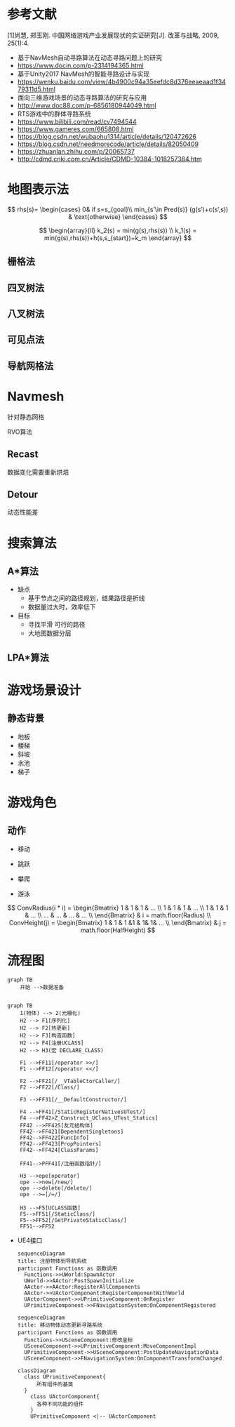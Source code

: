 # 参考文献


[1]尚慧, 郑玉刚. 中国网络游戏产业发展现状的实证研究[J]. 改革与战略, 2009, 25(1):4.
- 基于NavMesh自动寻路算法在动态寻路问题上的研究
- https://www.docin.com/p-2314194365.html
- 基于Unity2017 NavMesh的智能寻路设计与实现
- https://wenku.baidu.com/view/4b4900c94a35eefdc8d376eeaeaad1f3479311d5.html
- 面向三维游戏场景的动态寻路算法的研究与应用
- http://www.doc88.com/p-6856180944049.html
- RTS游戏中的群体寻路系统
- https://www.bilibili.com/read/cv7494544
- https://www.gameres.com/665808.html
- https://blog.csdn.net/wubaohu1314/article/details/120472626
- https://blog.csdn.net/needmorecode/article/details/82050409
- https://zhuanlan.zhihu.com/p/20065737
- http://cdmd.cnki.com.cn/Article/CDMD-10384-1018257384.htm
# 地图表示法
$$
rhs(s)=
\begin{cases}
0& if  s=s_{goal}\\
min_{s’\in Pred(s)} (g(s’)+c(s’,s)) & \text{otherwise}
\end{cases}
$$

$$
\begin{array}{ll}
k_2(s) = min(g(s),rhs(s))         \\
k_1(s) = min(g(s),rhs(s))+h(s,s_{start})+k_m
\end{array}
$$



## 栅格法

## 四叉树法

## 八叉树法

## 可见点法

## 导航网格法

# Navmesh 

针对静态网格

RVO算法

## Recast

数据变化需要重新烘焙

## Detour

动态性能差

# 搜索算法

## A*算法

- 缺点
  - 基于节点之间的路径规划，结果路径是折线
  - 数据量过大时，效率低下
- 目标
  - 寻找平滑 可行的路径
  - 大地图数据分层

## LPA*算法



# 游戏场景设计

## 静态背景

- 地板
- 楼梯
- 斜坡
- 水池
- 梯子

# 游戏角色

## 动作

- 移动

- 跳跃

- 攀爬

- 游泳

  


$$
ConvRadius(i * i) =  \begin{Bmatrix}
   1 & 1 & 1 & ... \\
   1 & 1 & 1 & ... \\
   1 & 1 & 1 & ... \\
   ... & ... & ... & ... \\
  \end{Bmatrix} & i = math.floor(Radius)
  \\
ConvHeight(j) = \begin{Bmatrix}
   1 & 1 & 1 &1 & 1& 1& ... \\
  \end{Bmatrix} & j = math.floor(HalfHeight)
$$

# 流程图





```mermaid
graph TB
	开始 -->数据准备
	
```





```mermaid
graph TB
	1(物体) --> 2(光栅化)
	H2 --> F1[序列化]
	H2 --> F2[热更新]
	H2 --> F3[构造函数]
	H2 --> F4[注册UCLASS]
	H2 --> H3(宏 DECLARE_CLASS)
	
	F1 -->FF11[/operator >>/]
	F1 -->FF12[/operator <</]
	
	F2 -->FF21[/__VTableCtorCaller/]
	F2 -->FF22[/Class/]
	
	F3 -->FF31[/__DefaultConstructor/]
	
	F4 -->FF41[/StaticRegisterNativesUTest/]
	F4 -->FF42>Z_Construct_UClass_UTest_Statics]
	FF42 -->FF42S[友元结构体]
	FF42-->FF421[DependentSingletons]
	FF42-->FF422[FuncInfo]
	FF42-->FF423[PropPointers]
	FF42-->FF424[ClassParams]
	
	FF41-->PFF41[/注册函数指针/]
	
	H3 -->ope[operator]
	ope -->new[/new/]
	ope -->delete[/delete/]
	ope -->=[/=/]
	
	H3 -->F5[UCLASS函数]
	F5-->FF51[/StaticClass/]
	F5-->FF52[/GetPrivateStaticClass/]
	FF51-->FF52
```

- UE4接口

  ```mermaid
  sequenceDiagram
  title: 注册物体到导航系统
  participant Functions as 函数调用
  	Functions->>UWorld:SpawnActor
  	UWorld->>AActor:PostSpawnInitialize
  	AActor->>AActor:RegisterAllComponents
  	AActor->>UActorComponent:RegisterComponentWithWorld
  	UActorComponent->>UPrimitiveComponent:OnRegister
  	UPrimitiveComponent->>FNavigationSystem:OnComponentRegistered
  ```

  

  ```mermaid
  sequenceDiagram
  title: 移动物体动态更新寻路系统
  participant Functions as 函数调用
  	Functions->>USceneComponent:修改坐标
  	USceneComponent->>UPrimitiveComponent:MoveComponentImpl
  	UPrimitiveComponent->>USceneComponent:PostUpdateNavigationData
  	USceneComponent->>FNavigationSystem:OnComponentTransformChanged
  ```

  ```mermaid
  classDiagram
  	class UPrimitiveComponent{
  		所有组件的基类
  	}
      class UActorComponent{
      	各种不同功能的组件
      }
      UPrimitiveComponent <|-- UActorComponent
  ```

  

